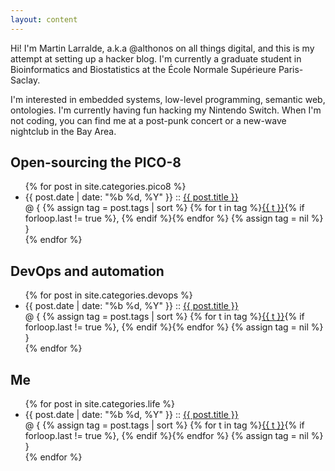 ```yaml
---
layout: content
---
```


Hi! I'm Martin Larralde, a.k.a @althonos on all things digital, and this is my
attempt at setting up a hacker blog. I'm currently a graduate student in
Bioinformatics and Biostatistics at the École Normale Supérieure Paris-Saclay.

I'm interested in embedded systems, low-level programming, semantic web,
ontologies. I'm currently having fun hacking my Nintendo Switch. When I'm not
coding, you can find me at a post-punk concert or a new-wave nightclub in the
Bay Area.

## Open-sourcing the PICO-8

<ul class="posts">
    {% for post in site.categories.pico8 %}
        <li>
            <span class="post-date">{{ post.date | date: "%b %d, %Y" }}</span>
            ::
            <a class="post-link" href="{{ post.url | relative_url }}">{{ post.title }}</a>
            <br>
            @ {
            {% assign tag = post.tags | sort %}
            {% for t in tag %}<span><a href="{{ 'tags' | relative_url }}/#{{ t }}" class="reserved">{{ t }}</a>{% if forloop.last != true %}, {% endif %}</span>{% endfor %}
            {% assign tag = nil %}
            }
        </li>
    {% endfor %}
</ul>

## DevOps and automation

<ul class="posts">
    {% for post in site.categories.devops %}
        <li>
            <span class="post-date">{{ post.date | date: "%b %d, %Y" }}</span>
            ::
            <a class="post-link" href="{{ post.url | relative_url }}">{{ post.title }}</a>
            <br>
            @ {
            {% assign tag = post.tags | sort %}
            {% for t in tag %}<span><a href="{{ 'tags' | relative_url }}/#{{ t }}" class="reserved">{{ t }}</a>{% if forloop.last != true %}, {% endif %}</span>{% endfor %}
            {% assign tag = nil %}
            }
        </li>
    {% endfor %}
</ul>

## Me

<ul class="posts">
    {% for post in site.categories.life %}
        <li>
            <span class="post-date">{{ post.date | date: "%b %d, %Y" }}</span>
            ::
            <a class="post-link" href="{{ site.baseurl }}{{ post.url }}">{{ post.title }}</a>
            <br>
            @ {
            {% assign tag = post.tags | sort %}
            {% for t in tag %}<span><a href="{{ 'tags' | relative_url }}/#{{ t }}" class="reserved">{{ t }}</a>{% if forloop.last != true %}, {% endif %}</span>{% endfor %}
            {% assign tag = nil %}
            }
        </li>
    {% endfor %}
</ul>
